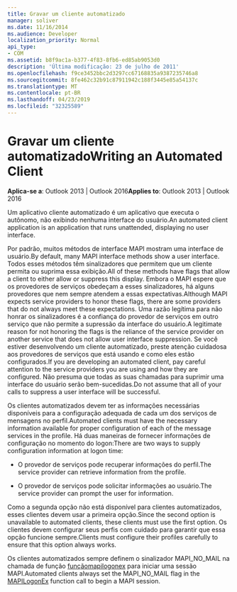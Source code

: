 ```yaml
---
title: Gravar um cliente automatizado
manager: soliver
ms.date: 11/16/2014
ms.audience: Developer
localization_priority: Normal
api_type:
- COM
ms.assetid: b8f9ac1a-b377-4f83-8fb6-ed85ab9053d0
description: 'Última modificação: 23 de julho de 2011'
ms.openlocfilehash: f9ce3452bbc2d3297cc67168835a9387235746a8
ms.sourcegitcommit: 8fe462c32b91c87911942c188f3445e85a54137c
ms.translationtype: MT
ms.contentlocale: pt-BR
ms.lasthandoff: 04/23/2019
ms.locfileid: "32325589"
---
```

# <a name="writing-an-automated-client"></a><span data-ttu-id="45481-103">Gravar um cliente automatizado</span><span class="sxs-lookup"><span data-stu-id="45481-103">Writing an Automated Client</span></span>

  
  
<span data-ttu-id="45481-104">**Aplica-se a**: Outlook 2013 | Outlook 2016</span><span class="sxs-lookup"><span data-stu-id="45481-104">**Applies to**: Outlook 2013 | Outlook 2016</span></span> 
  
<span data-ttu-id="45481-105">Um aplicativo cliente automatizado é um aplicativo que executa o autônomo, não exibindo nenhuma interface do usuário.</span><span class="sxs-lookup"><span data-stu-id="45481-105">An automated client application is an application that runs unattended, displaying no user interface.</span></span>
  
 <span data-ttu-id="45481-106">Por padrão, muitos métodos de interface MAPI mostram uma interface de usuário.</span><span class="sxs-lookup"><span data-stu-id="45481-106">By default, many MAPI interface methods show a user interface.</span></span> <span data-ttu-id="45481-107">Todos esses métodos têm sinalizadores que permitem que um cliente permita ou suprima essa exibição.</span><span class="sxs-lookup"><span data-stu-id="45481-107">All of these methods have flags that allow a client to either allow or suppress this display.</span></span> <span data-ttu-id="45481-108">Embora o MAPI espere que os provedores de serviços obedeçam a esses sinalizadores, há alguns provedores que nem sempre atendem a essas expectativas.</span><span class="sxs-lookup"><span data-stu-id="45481-108">Although MAPI expects service providers to honor these flags, there are some providers that do not always meet these expectations.</span></span> <span data-ttu-id="45481-109">Uma razão legítima para não honrar os sinalizadores é a confiança do provedor de serviços em outro serviço que não permite a supressão da interface do usuário.</span><span class="sxs-lookup"><span data-stu-id="45481-109">A legitimate reason for not honoring the flags is the reliance of the service provider on another service that does not allow user interface suppression.</span></span> <span data-ttu-id="45481-110">Se você estiver desenvolvendo um cliente automatizado, preste atenção cuidadosa aos provedores de serviços que está usando e como eles estão configurados.</span><span class="sxs-lookup"><span data-stu-id="45481-110">If you are developing an automated client, pay careful attention to the service providers you are using and how they are configured.</span></span> <span data-ttu-id="45481-111">Não presuma que todas as suas chamadas para suprimir uma interface do usuário serão bem-sucedidas.</span><span class="sxs-lookup"><span data-stu-id="45481-111">Do not assume that all of your calls to suppress a user interface will be successful.</span></span> 
  
<span data-ttu-id="45481-112">Os clientes automatizados devem ter as informações necessárias disponíveis para a configuração adequada de cada um dos serviços de mensagens no perfil.</span><span class="sxs-lookup"><span data-stu-id="45481-112">Automated clients must have the necessary information available for proper configuration of each of the message services in the profile.</span></span> <span data-ttu-id="45481-113">Há duas maneiras de fornecer informações de configuração no momento do logon:</span><span class="sxs-lookup"><span data-stu-id="45481-113">There are two ways to supply configuration information at logon time:</span></span>
  
- <span data-ttu-id="45481-114">O provedor de serviços pode recuperar informações do perfil.</span><span class="sxs-lookup"><span data-stu-id="45481-114">The service provider can retrieve information from the profile.</span></span>
    
- <span data-ttu-id="45481-115">O provedor de serviços pode solicitar informações ao usuário.</span><span class="sxs-lookup"><span data-stu-id="45481-115">The service provider can prompt the user for information.</span></span> 
    
<span data-ttu-id="45481-116">Como a segunda opção não está disponível para clientes automatizados, esses clientes devem usar a primeira opção.</span><span class="sxs-lookup"><span data-stu-id="45481-116">Since the second option is unavailable to automated clients, these clients must use the first option.</span></span> <span data-ttu-id="45481-117">Os clientes devem configurar seus perfis com cuidado para garantir que essa opção funcione sempre.</span><span class="sxs-lookup"><span data-stu-id="45481-117">Clients must configure their profiles carefully to ensure that this option always works.</span></span>
  
<span data-ttu-id="45481-118">Os clientes automatizados sempre definem o sinalizador MAPI_NO_MAIL na chamada de função [funçãomapilogonex](mapilogonex.md) para iniciar uma sessão MAPI.</span><span class="sxs-lookup"><span data-stu-id="45481-118">Automated clients always set the MAPI_NO_MAIL flag in the [MAPILogonEx](mapilogonex.md) function call to begin a MAPI session.</span></span> 
  


